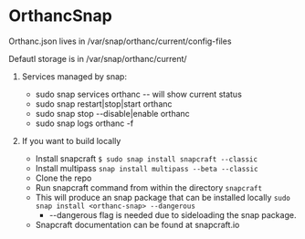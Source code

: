# OrthancSnap

Orthanc.json lives in /var/snap/orthanc/current/config-files

Defautl storage is in /var/snap/orthanc/current/

1. Services managed by snap:
    * sudo snap services orthanc -- will show current status
    * sudo snap restart|stop|start orthanc
    * sudo snap stop --disable|enable orthanc
    * sudo snap logs orthanc -f

2. If you want to build locally
    * Install snapcraft
        ```$ sudo snap install snapcraft --classic```
    * Install multipass
        ```snap install multipass --beta --classic```
    * Clone the repo
    * Run snapcraft command from within the directory
        ```snapcraft```
    * This will produce an snap package that can be installed locally
        ```sudo snap install <orthanc-snap> --dangerous```
        * --dangerous flag is needed due to sideloading the snap package.
    * Snapcraft documentation can be found at snapcraft.io

